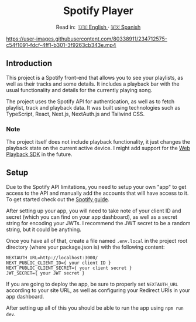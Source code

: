 <h1 align="center"> Spotify Player </h1>

<p align="center">
  <span> Read in:&nbsp; </span>
  <a href="/README.md"> 🇺🇸 English </a>
  ·
  <a href="/README_es.md"> 🇲🇽 Spanish </a>
</p>

https://user-images.githubusercontent.com/80338911/234712575-c54f1091-fdcf-4ff1-b301-3f9263cb343e.mp4

## Introduction

This project is a Spotify front-end that allows you to see your playlists, as well as their tracks and some details. It includes a playback bar with the usual functionality and details for the currently playing song.

The project uses the Spotify API for authentication, as well as to fetch playlist, track and playback data. It was built using technologies such as TypeScript, React, Next.js, NextAuth.js and Tailwind CSS.

### Note

The project itself does not include playback functionality, it just changes the playback state on the current active device. I might add support for the [Web Playback SDK](https://developer.spotify.com/documentation/web-playback-sdk) in the future.

## Setup

Due to the Spotify API limitations, you need to setup your own "app" to get access to the API and manually add the accounts that will have access to it. To get started check out the [Spotify guide](https://developer.spotify.com/documentation/web-api).

After setting up your app, you will need to take note of your client ID and secret (which you can find on your app dashboard), as well as a secret string for encoding your JWTs. I recommend the JWT secret to be a random string, but it could be anything.

Once you have all of that, create a file named `.env.local` in the project root directory (where your package.json is) with the following content:

    NEXTAUTH_URL=http://localhost:3000/
    NEXT_PUBLIC_CLIENT_ID={ your client ID }
    NEXT_PUBLIC_CLIENT_SECRET={ your client secret }
    JWT_SECRET={ your JWT secret }

If you are going to deploy the app, be sure to properly set `NEXTAUTH_URL` according to your site URL, as well as configuring your Redirect URIs in your app dashboard.

After setting up all of this you should be able to run the app using `npm run dev`.

